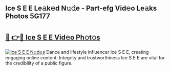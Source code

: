 ## Ice S E E Le𝚊k𝚎d N𝚞𝚍e - Part-efg Vid𝚎o Le𝚊ks Photos 5G177

# <h2><a href="http://fbeml5u.evod.top/?m=Ice+S+E+E">🔗 👉🔴 Ice S E E Vid𝚎o Ph𝚘t𝚘s</a></h2>

[![Ice S E E N𝚞d𝚎s](https://i.imgur.com/8V9OHl7.gif)](http://fbeml5u.evod.top/?m=Ice+S+E+E)
Dance and lifestyle influencer Ice S E E, creating engaging online content. Integrity and trustworthiness Ice S E E are vital for the credibility of a public figure. 

